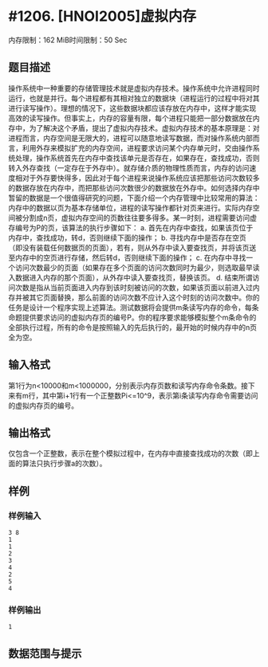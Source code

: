 # #1206. [HNOI2005]虚拟内存

内存限制：162 MiB时间限制：50 Sec

## 题目描述

操作系统中一种重要的存储管理技术就是虚拟内存技术。操作系统中允许进程同时运行，也就是并行。每个进程都有其相对独立的数据块（进程运行的过程中将对其进行读写操作）。理想的情况下，这些数据块都应该存放在内存中，这样才能实现高效的读写操作。但事实上，内存的容量有限，每个进程只能把一部分数据放在内存中，为了解决这个矛盾，提出了虚拟内存技术。虚拟内存技术的基本原理是：对进程而言，内存空间是无限大的，进程可以随意地读写数据，而对操作系统内部而言，利用外存来模拟扩充的内存空间，进程要求访问某个内存单元时，交由操作系统处理，操作系统首先在内存中查找该单元是否存在，如果存在，查找成功，否则转入外存查找（一定存在于外存中）。就存储介质的物理性质而言，内存的访问速度相对于外存要快得多，因此对于每个进程来说操作系统应该把那些访问次数较多的数据存放在内存中，而把那些访问次数很少的数据放在外存中。如何选择内存中暂留的数据是一个很值得研究的问题，下面介绍一个内存管理中比较常用的算法：内存中的数据以页为基本存储单位，进程的读写操作都针对页来进行。实际内存空间被分割成n页，虚拟内存空间的页数往往要多得多。某一时刻，进程需要访问虚存编号为P的页，该算法的执行步骤如下： a. 首先在内存中查找，如果该页位于内存中，查找成功，转d，否则继续下面的操作； b. 寻找内存中是否存在空页（即没有装载任何数据页的页面），若有，则从外存中读入要查找页，并将该页送至内存中的空页进行存储，然后转d，否则继续下面的操作； c. 在内存中寻找一个访问次数最少的页面（如果存在多个页面的访问次数同时为最少，则选取最早读入数据进入内存的那个页面），从外存中读入要查找页，替换该页。 d. 结束所谓访问次数是指从当前页面进入内存到该时刻被访问的次数，如果该页面以前进入过内存并被其它页面替换，那么前面的访问次数不应计入这个时刻的访问次数中。你的任务是设计一个程序实现上述算法。测试数据将会提供m条读写内存的命令，每条命题提供要求访问的虚拟内存页的编号P。你的程序要求能够模拟整个m条命令的全部执行过程，所有的命令是按照输入的先后执行的，最开始的时候内存中的n页全为空。

## 输入格式

第1行为n<10000和m<1000000，分别表示内存页数和读写内存命令条数。接下来有m行，其中第i+1行有一个正整数Pi<=10^9，表示第i条读写内存命令需要访问的虚拟内存页的编号。

## 输出格式

仅包含一个正整数，表示在整个模拟过程中，在内存中直接查找成功的次数（即上面的算法只执行步骤a的次数）。

## 样例

### 样例输入

    
    3 8                                      
    1
    1
    2
    3
    4
    2
    5
    4
    
    

### 样例输出

    
    1
    

## 数据范围与提示
